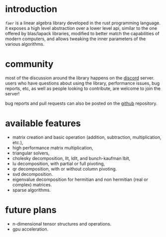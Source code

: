 # introduction

_`faer`_ is a linear algebra library developed in the rust programming language.
it exposes a high level abstraction over a lower level api, similar to the one offered by blas/lapack libraries, modified to better match the capabilities of modern computers, and allows tweaking the inner parameters of the various algorithms.

# community

most of the discussion around the library happens on the [discord](https://discord.gg/Ak5jDsAFVZ) server. users who have questions about using the library, performance issues, bug reports, etc, as well as people looking to contribute, are welcome to join the server!

bug reports and pull requests can also be posted on the [github](https://www.github.com/sarah-ek/faer-rs) repository.

# available features

  - matrix creation and basic operation (addition, subtraction, multiplication, etc.),
  - high performance matrix multiplication,
  - triangular solvers,
  - cholesky decomposition, llt, ldlt, and bunch-kaufman lblt,
  - lu decomposition, with partial or full pivoting,
  - qr decomposition, with or without column pivoting.
  - svd decomposition.
  - eigenvalue decomposition for hermitian and non hermitian (real or complex) matrices.
  - sparse algorithms.

# future plans

  - n-dimensional tensor structures and operations.
  - gpu acceleration.
